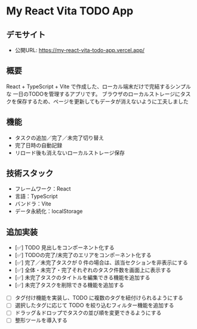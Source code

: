 # My React Vita TODO App

## デモサイト
- 公開URL: https://my-react-vita-todo-app.vercel.app/

## 概要
React + TypeScript + Vite で作成した、ローカル端末だけで完結するシンプルな 一日のTODOを管理するアプリです。
ブラウザのローカルストレージにタスクを保存するため、ページを更新してもデータが消えないように工夫しました

## 機能
- タスクの追加／完了／未完了切り替え
- 完了日時の自動記録
- リロード後も消えないローカルストレージ保存

## 技術スタック
- フレームワーク：React
- 言語：TypeScript
- バンドラ：Vite
- データ永続化：localStorage

## 追加実装
- [✅] TODO 見出しをコンポーネント化する
- [✅] TODOの完了/未完了のエリアをコンポーネント化する
- [✅] 完了／未完了タスクが 0 件の場合は、該当セクションを非表示にする
- [✅] 全体・未完了・完了それぞれのタスク件数を画面上に表示する
- [✅] 未完了タスクのタイトルを編集できる機能を追加する
- [✅] 未完了タスクを削除できる機能を追加する
- [ ] タグ付け機能を実装し、TODO に複数のタグを紐付けられるようにする
- [ ] 選択したタグに応じて TODO を絞り込むフィルター機能を追加する
- [ ] ドラッグ＆ドロップでタスクの並び順を変更できるようにする
- [ ] 整形ツールを導入する
